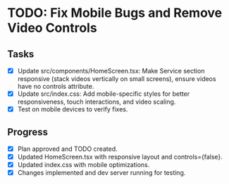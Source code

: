 # TODO: Fix Mobile Bugs and Remove Video Controls

## Tasks
- [x] Update src/components/HomeScreen.tsx: Make Service section responsive (stack videos vertically on small screens), ensure videos have no controls attribute.
- [x] Update src/index.css: Add mobile-specific styles for better responsiveness, touch interactions, and video scaling.
- [x] Test on mobile devices to verify fixes.

## Progress
- [x] Plan approved and TODO created.
- [x] Updated HomeScreen.tsx with responsive layout and controls={false}.
- [x] Updated index.css with mobile optimizations.
- [x] Changes implemented and dev server running for testing.
